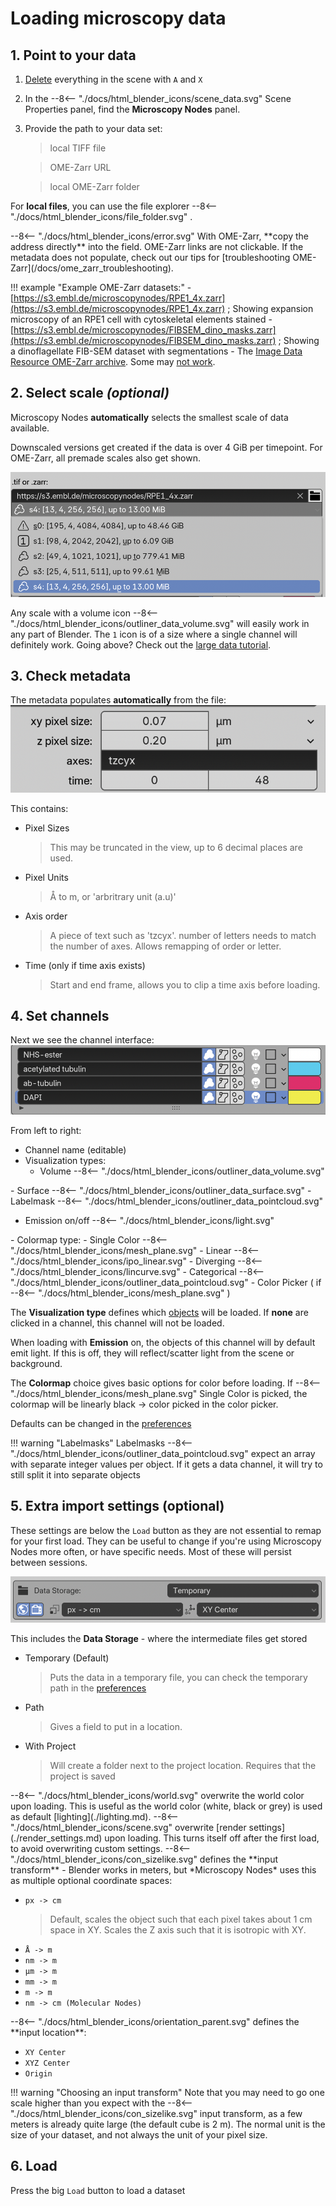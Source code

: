 # Loading microscopy data 

## 1. Point to your data

1.	[Delete](/tutorials/1_start#deleting-objects) everything in the scene with `A` and `X`

2.	In the <span class="icon">
--8<-- "./docs/html_blender_icons/scene_data.svg"
</span>  Scene Properties panel, find the **Microscopy Nodes** panel. 
1. Provide the path to your data set:
   >  local TIFF file

    > OME-Zarr URL

    > local OME-Zarr folder 

For **local files**, you can use the file explorer <span class="icon">
--8<-- "./docs/html_blender_icons/file_folder.svg"
</span>. 

<span class="icon">
--8<-- "./docs/html_blender_icons/error.svg"
</span> With OME-Zarr, **copy the address directly** into the field. OME-Zarr links are not clickable. If the metadata does not populate, check out our tips for [troubleshooting OME-Zarr](/docs/ome_zarr_troubleshooting).

!!! example "Example OME-Zarr datasets:"
    - [https://s3.embl.de/microscopynodes/RPE1_4x.zarr](https://s3.embl.de/microscopynodes/RPE1_4x.zarr) ; Showing expansion microscopy of an RPE1 cell with cytoskeletal elements stained
    - [https://s3.embl.de/microscopynodes/FIBSEM_dino_masks.zarr](https://s3.embl.de/microscopynodes/FIBSEM_dino_masks.zarr) ; Showing a dinoflagellate FIB-SEM dataset with segmentations
    - The [Image Data Resource OME-Zarr archive](https://idr.github.io/ome-ngff-samples/). Some may [not work](/docs/ome_zarr_troubleshooting).

## 2. Select scale *(optional)*

Microscopy Nodes **automatically** selects the smallest scale of data available. 

Downscaled versions get created if the data is over 4 GiB per timepoint. For OME-Zarr, all premade scales also get shown.

![example scales](<../figures/tutorials/Screenshot 2025-07-02 at 18.07.14.png>)

Any scale with a volume icon  <span class="icon">
--8<-- "./docs/html_blender_icons/outliner_data_volume.svg"
</span> will easily work in any part of Blender. The `1` icon is of a size where a single channel will definitely work. Going above? Check out the [large data tutorial](docs/tutorials/large_data.md).

## 3. Check metadata

The metadata populates **automatically** from the file:
![metadata panel](<../figures/Screenshot 2025-07-04 at 11.57.17.png>)

This contains:

- Pixel Sizes
  > This may be truncated in the view, up to 6 decimal places are used.
- Pixel Units 
  > Å to m, or 'arbritrary unit (a.u)'
- Axis order
  > A piece of text such as 'tzcyx'. number of letters needs to match the number of axes. Allows remapping of order or letter.
- Time (only if time axis exists)
  > Start and end frame, allows you to clip a time axis before loading.


## 4. Set channels

Next we see the channel interface:
![alt text](<../figures/tutorials/Screenshot 2025-07-03 at 09.48.21.png>)

From left to right:

- Channel name (editable)
- Visualization types:
    - Volume <span class="icon"> 
--8<-- "./docs/html_blender_icons/outliner_data_volume.svg"
</span>
    - Surface <span class="icon"> 
--8<-- "./docs/html_blender_icons/outliner_data_surface.svg"
</span>
    - Labelmask <span class="icon">
--8<-- "./docs/html_blender_icons/outliner_data_pointcloud.svg"
</span> 

- Emission on/off <span class="icon">
--8<-- "./docs/html_blender_icons/light.svg"
</span>
- Colormap type:
    - Single Color <span class="icon">
--8<-- "./docs/html_blender_icons/mesh_plane.svg"
</span>
    - Linear <span class="icon"> 
--8<-- "./docs/html_blender_icons/ipo_linear.svg"
</span>
    - Diverging <span class="icon"> 
--8<-- "./docs/html_blender_icons/lincurve.svg"
</span> 
    - Categorical <span class="icon"> 
--8<-- "./docs/html_blender_icons/outliner_data_pointcloud.svg"
</span> 
- Color Picker ( if <span class="icon">
--8<-- "./docs/html_blender_icons/mesh_plane.svg"
</span> )


The **Visualization type** defines which [objects](/docs/tutorials/3_objects) will be loaded. If **none** are clicked in a channel, this channel will not be loaded. 

When loading with **Emission** on, the objects of this channel will by default emit light. If this is off, they will reflect/scatter light from the scene or background.

The **Colormap** choice gives basic options for color before loading. If 
<span class="icon">
--8<-- "./docs/html_blender_icons/mesh_plane.svg"
</span> Single Color is picked, the colormap will be linearly black -> color picked in the color picker. 

Defaults can be changed in the [preferences](./preferences.md)

!!! warning "Labelmasks"
    Labelmasks <span class="small-icon">
    --8<-- "./docs/html_blender_icons/outliner_data_pointcloud.svg"
    </span> expect an array with separate integer values per object. If it gets a data channel, it will try to still split it into separate objects

## 5. Extra import settings (optional)
These settings are below the `Load` button as they are not essential to remap for your first load. They can be useful to change if you're using Microscopy Nodes more often, or have specific needs. Most of these will persist between sessions.

![alt text](<../figures/Screenshot 2025-07-04 at 13.14.11.png>)

This includes the **Data Storage** - where the intermediate files get stored

- Temporary (Default)
  > Puts the data in a temporary file, you can check the temporary path in the [preferences](./preferences.md)
- Path
  > Gives a field to put in a location. 
- With Project
  > Will create a folder next to the project location. Requires that the project is saved

<span class="icon">
--8<-- "./docs/html_blender_icons/world.svg"
</span> overwrite the world color upon loading. This is useful as the world color (white, black or grey) is used as default [lighting](./lighting.md).

<span class="icon">
--8<-- "./docs/html_blender_icons/scene.svg"
</span> overwrite [render settings](./render_settings.md) upon loading. This turns itself off after the first load, to avoid overwriting custom settings.


<span class="icon">
--8<-- "./docs/html_blender_icons/con_sizelike.svg"
</span> defines the **input transform** - Blender works in meters, but *Microscopy Nodes* uses this as multiple optional coordinate spaces:

- `px -> cm`
  > Default, scales the object such that each pixel takes about 1 cm space in XY. Scales the Z axis such that it is isotropic with XY.
- `Å -> m`
- `nm -> m`
- `µm -> m`
- `mm -> m`
- `m -> m`
- `nm -> cm (Molecular Nodes)` 

<span class="icon">
--8<-- "./docs/html_blender_icons/orientation_parent.svg"
</span> defines the **input location**:

- `XY Center`
- `XYZ Center`
- `Origin`

!!! warning "Choosing an input transform"
    Note that you may need to go one scale higher than you expect with the <span class="small-icon">
    --8<-- "./docs/html_blender_icons/con_sizelike.svg"
    </span> input transform, as a few meters is already quite large (the default cube is 2 m). The normal unit is the size of your dataset, and not always the unit of your pixel size.

## 6. Load 

Press the big `Load` button to load a dataset
